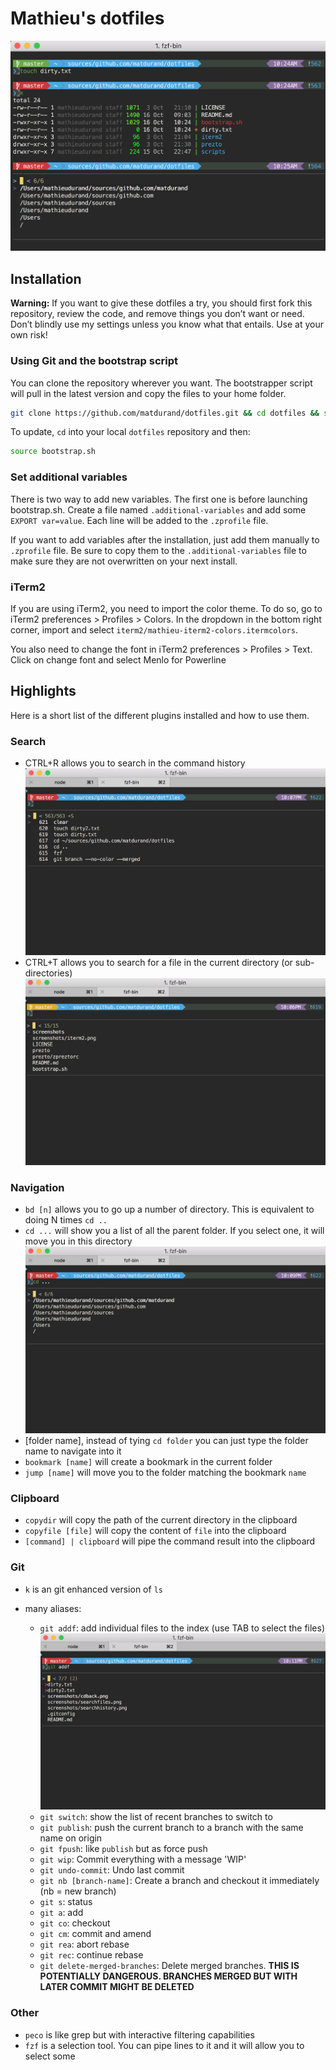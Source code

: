# Mathieu's dotfiles

![Preview](/screenshots/iterm2.png?raw=true)

## Installation

**Warning:** If you want to give these dotfiles a try, you should first fork this repository, review the code, and remove things you don’t want or need. Don’t blindly use my settings unless you know what that entails. Use at your own risk!

### Using Git and the bootstrap script

You can clone the repository wherever you want. The bootstrapper script will pull in the latest version and copy the files to your home folder.

```bash
git clone https://github.com/matdurand/dotfiles.git && cd dotfiles && source bootstrap.sh
```

To update, `cd` into your local `dotfiles` repository and then:

```bash
source bootstrap.sh
```

### Set additional variables

There is two way to add new variables. The first one is before launching bootstrap.sh. Create a file named `.additional-variables`
and add some `EXPORT var=value`. Each line will be added to the `.zprofile` file.

If you want to add variables after the installation, just add them manually to `.zprofile` file. Be sure to copy them to the `.additional-variables` file to make sure they are not overwritten on your next install.

### iTerm2

If you are using iTerm2, you need to import the color theme. To do so, go to iTerm2 preferences > Profiles > Colors.
In the dropdown in the bottom right corner, import and select `iterm2/mathieu-iterm2-colors.itermcolors`.

You also need to change the font in iTerm2 preferences > Profiles > Text. Click on change font and select Menlo for Powerline

## Highlights

Here is a short list of the different plugins installed and how to use them.

### Search

- CTRL+R allows you to search in the command history ![Preview search history](/screenshots/searchhistory.png?raw=true)
- CTRL+T allows you to search for a file in the current directory (or sub-directories) ![Preview search history](/screenshots/searchfiles.png?raw=true)

### Navigation

- `bd [n]` allows you to go up a number of directory. This is equivalent to doing N times `cd ..`
- `cd ...` will show you a list of all the parent folder. If you select one, it will move you in this directory ![Preview cd back](/screenshots/cdback.png?raw=true)
- [folder name], instead of tying `cd folder` you can just type the folder name to navigate into it
- `bookmark [name]` will create a bookmark in the current folder
- `jump [name]` will move you to the folder matching the bookmark `name`

### Clipboard

- `copydir` will copy the path of the current directory in the clipboard
- `copyfile [file]` will copy the content of `file` into the clipboard
- `[command] | clipboard` will pipe the command result into the clipboard

### Git

- `k` is an git enhanced version of `ls`
- many aliases:

  - `git addf`: add individual files to the index (use TAB to select the files) ![Preview git addf](/screenshots/gitaddf.png?raw=true)
  - `git switch`: show the list of recent branches to switch to
  - `git publish`: push the current branch to a branch with the same name on origin
  - `git fpush`: like `publish` but as force push
  - `git wip`: Commit everything with a message 'WIP'
  - `git undo-commit`: Undo last commit
  - `git nb [branch-name]`: Create a branch and checkout it immediately (nb = new branch)
  - `git s`: status
  - `git a`: add
  - `git co`: checkout
  - `git cm`: commit and amend
  - `git rea`: abort rebase
  - `git rec`: continue rebase
  - `git delete-merged-branches`: Delete merged branches. **THIS IS POTENTIALLY DANGEROUS. BRANCHES MERGED BUT WITH LATER COMMIT MIGHT BE DELETED**

### Other

- `peco` is like grep but with interactive filtering capabilities
- `fzf` is a selection tool. You can pipe lines to it and it will allow you to select some
